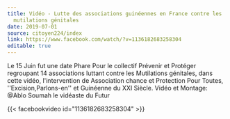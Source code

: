 ```yaml
---
title: Vidéo - Lutte des associations guinéennes en France contre les
  mutilations génitales
date: 2019-07-01
source: citoyen224/index
link: https://www.facebook.com/watch/?v=1136182683258304
editable: true
---
```

Le 15 Juin fut une date Phare Pour le collectif Prévenir et Protéger regroupant 14 associations luttant contre les Mutilations génitales, dans cette vidéo, l'intervention de Association chance et Protection Pour Toutes, ''Excision,Parlons-en'' et Guinéenne du XXI Siècle.
Vidéo et Montage: @Ablo Soumah le vidéaste du Futur

{{< facebookvideo id="1136182683258304" >}}
